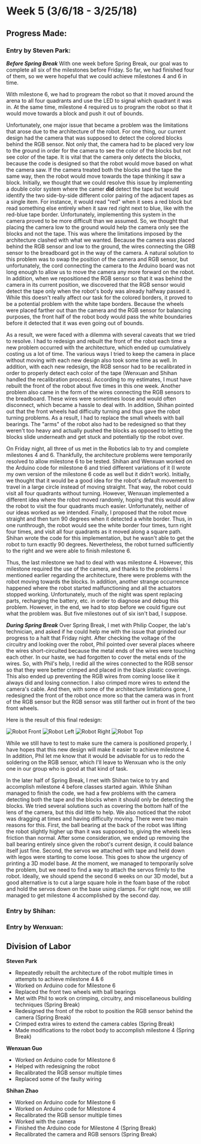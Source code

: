 # Week 5 (3/6/18 - 3/25/18)

## Progress Made:

### Entry by Steven Park:

***Before Spring Break***
With one week before Spring Break, our goal was to complete all six of the milestones before Friday. So far, we had finished four of them, so we were hopeful that we could achieve milestones 4 and 6 in time.

With milestone 6, we had to progream the robot so that it moved around the arena to all four quadrants and use the LED to signal which quadrant it was in. 
At the same time, milestone 4 required us to program the robot so that it would move towards a block and push it out of bounds.

Unfortunately, one major issue that became a problem was the limitations that arose due to the architecture of the robot. 
For one thing, our current design had the camera that was supposed to detect the colored blocks behind the RGB sensor. Not only that, the camera had to be placed very low to the ground in order for the camera to see the color of the blocks but not see color of the tape.
It is vital that the camera only detects the blocks, because the code is designed so that the robot would move based on what the camera saw. If the camera treated both the blocks and the tape the same way, then the robot would move towards the tape thinking it saw a block.
Initially, we thought that we could resolve this issue by implementing a double color system where the camer **did** detect the tape but would identify the two side-by-side different color pairing of the adjacent tapes as a single item. 
For instance, it would read "red" when it sees a red block but read something else entirely when it saw red right next to blue, like with the red-blue tape border.
Unfortunately, implementing this system in the camera proved to be more difficult than we assumed. So, we thought that placing the camera low to the ground would help the camera only see the blocks and not the tape.
This was where the limitations imposed by the architecture clashed with what we wanted. Because the camera was placed behind the RGB sensor and low to the ground, the wires connecting the GRB sensor to the breadboard got in the way of the camera.
A natural solution to this problem was to swap the position of the camera and RGB sensor, but unfortunately, the cord connecting the camera to the Arduino board was not long enough to allow us to move the camera any more forward on the robot.
In addition, when we repositioned the RGB sensor so that it was behind the camera in its current position, we discovered that the RGB sensor would detect the tape only when the robot's body was already halfway passed it.
While this doesn't really affect our task for the colored borders, it proved to be a potential problem with the white tape borders. Because the wheels were placed farther out than the camera and the RGB sensor for balancing purposes, the front half of the robot body would pass the white boundaries before it detected that it was even going out of bounds.

As a result, we were faced with a dilemma with several caveats that we tried to resolve. 
I had to redesign and rebuilt the front of the robot each time a new problem occurred with the architecture, which ended up cumulatively costing us a lot of time.
The various ways I tried to keep the camera in place without moving with each new design also took some time as well.
In addition, with each new redesign, the RGB sensor had to be recalibrated in order to properly detect each color of the tape (Wenxuan and Shihan handled the recalibration process).
According to my estimates, I must have rebuilt the front of the robot about five times in this one week.
Another problem also came in the form of the wires connecting the RGB sensors to the breadboard. These wires were sometimes loose and would often disconnect, which became a hassle to deal with. 
In addition, Shihan pointed out that the front wheels had difficulty turning and thus gave the robot turning problems. As a result, I had to replace the small wheels with ball bearings.
The "arms" of the robot also had to be redesigned so that they weren't too heavy and actually pushed the blocks as opposed to letting the blocks slide underneath and get stuck and potentially tip the robot over.

On Friday night, all three of us met in the Robotics lab to try and complete milestones 4 and 6. Thankfully, the architecture problems were temporarily resolved to allow milestone 6 to be tested.
Shihan and Wenxuan worked on the Arduino code for milestone 6 and tried different variations of it (I wrote my own version of the milestone 6 code as well but it didn't work).
Initially, we thought that it would be a good idea for the robot's default movement to travel in a large circle instead of moving straight. That way, the robot could visit all four quadrants without turning.
However, Wenxuan implemented a different idea where the robot moved randomly, hoping that this would allow the robot to visit the four quadrants much easier. Unfortunately, neither of our ideas worked as we intended.
Finally, I proposed that the robot move straight and then turn 90 degrees when it detected a white border. Thus, in one runthrough, the robot would see the white border four times, turn right four times, and visit all four quadrants as it moved along a square path.
Shihan wrote the code for this implementation, but he wasn't able to get the robot to turn exactly 90 degrees. Nevertheless, the robot turned sufficiently to the right and we were able to finish milestone 6.

Thus, the last milestone we had to deal with was milestone 4. However, this milestone required the use of the camera, and thanks to the problems I mentioned earlier regarding the architecture, there were problems with the robot moving towards the blocks.
In addition, another strange occurrence happened where the robot started malfunctioning and all the actuators stopped working. Unfortunately, much of the night was spent replacing parts, recharging the battery, etc. in order to diagnose and debug this problem.
However, in the end, we had to stop before we could figure out what the problem was. But five milestones out of six isn't bad, I suppose.

***During Spring Break***
Over Spring Break, I met with Philip Cooper, the lab's technician, and asked if he could help me with the issue that grinded our progress to a halt that Friday night. After checking the voltage of the circuitry and looking over the robot, Phil pointed over several places wheere the wires short-circuited because the metal ends of the wires were touching each other.
In our haste, we had forgotten to cover the metal ends of the wires. So, with Phil's help, I redid all the wires connected to the RGB sensor so that they were better crimped and placed in the black plastic coverings. This also ended up preventing the RGB wires from coming loose like it always did and losing connection.
I also crimped more wires to extend the camera's cable. And then, with some of the architecture limitations gone, I redesigned the front of the robot once more so that the camera was in front of the RGB sensor but the RGB sensor was still farther out in front of the two front wheels.

Here is the result of this final redesign:

![Robot Front](/Photos_and_Videos/Week6/Front.JPG)
![Robot Left](/Photos_and_Videos/Week6/Left.JPG)
![Robot Right](/Photos_and_Videos/Week6/Right.JPG)
![Robot Top](/Photos_and_Videos/Week6/Top.JPG)

While we still have to test to make sure the camera is positioned properly, I have hopes that this new design will make it easier to achieve milestone 4.
In addition, Phil let me know that it would be advisable for us to redo the soldering on the RGB sensor, which I'll leave to Wenxuan who is the only one in our group who is good at that kind of task.

In the later half of Spring Break, I met with Shihan twice to try and accomplish milestone 4 before classes started again. 
While Shihan managed to finish the code, we had a few problems with the camera detecting both the tape and the blocks when it should only be detecting the blocks.
We tried several solutions such as covering the bottom half of the lens of the camera, but this did little to help. 
We also noticed that the robot was dragging at times and having difficulty moving. There were two main reasons for this.
First, the ball bearing at the back of the robot was lifting the robot slightly higher up than it was supposed to, giving the wheels less friction than normal. After some consideration, we ended up removing the ball bearing entirely since given the robot's current design, it could balance itself just fine.
Second, the servos we attached with tape and held down with legos were starting to come loose. This goes to show the urgency of printing a 3D model base. At the moment, we managed to temporarily solve the problem, but we need to find a way to attach the servos firmly to the robot.
Ideally, we should spend the second 6 weeks on our 3D model, but a good alternative is to cut a large square hole in the foam base of the robot and hold the servos down on the base using clamps.
For right now, we still managed to get milestone 4 accomplished by the second day. 


### Entry by Shihan:


### Entry by Wenxuan:


## Division of Labor
**Steven Park**
- Repeatedly rebuilt the architecture of the robot multiple times in attempts to achieve milestone 4 & 6
- Worked on Arduino code for Milestone 6
- Replaced the front two wheels with ball bearings
- Met with Phil to work on crimping, circuitry, and miscellaneous building techniques (Spring Break)
- Redesigned the front of the robot to position the RGB sensor behind the camera (Spring Break)
- Crimped extra wires to extend the camera cables (Spring Break)
- Made modifications to the robot body to accomplish milestone 4 (Spring Break)

**Wenxuan Guo**
- Worked on Arduino code for Milestone 6
- Helped with redesigning the robot
- Recalibrated the RGB sensor multiple times
- Replaced some of the faulty wiring

**Shihan Zhao**
- Worked on Arduino code for Milestone 6
- Worked on Arduino code for Milestone 4
- Recalibrated the RGB sensor multiple times
- Worked with the camera
- Finished the Arduino code for Milestone 4 (Spring Break)
- Recalibrated the camera and RGB sensors (Spring Break)